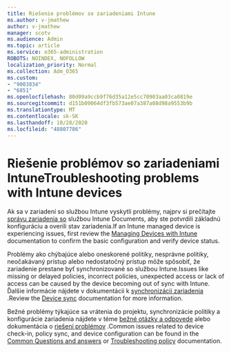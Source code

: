 ```yaml
---
title: Riešenie problémov so zariadeniami Intune
ms.author: v-jmathew
author: v-jmathew
manager: scotv
ms.audience: Admin
ms.topic: article
ms.service: o365-administration
ROBOTS: NOINDEX, NOFOLLOW
localization_priority: Normal
ms.collection: Adm_O365
ms.custom:
- "9003834"
- "6851"
ms.openlocfilehash: 80d09a9ccb9f76d35a12e5cc70903aa03ca0819e
ms.sourcegitcommit: d151b09064df3fb573ae07a387a08d98a9553b9b
ms.translationtype: MT
ms.contentlocale: sk-SK
ms.lasthandoff: 10/28/2020
ms.locfileid: "48807786"
---
```

# <a name="troubleshooting-problems-with-intune-devices"></a><span data-ttu-id="4d7e3-102">Riešenie problémov so zariadeniami Intune</span><span class="sxs-lookup"><span data-stu-id="4d7e3-102">Troubleshooting problems with Intune devices</span></span>

<span data-ttu-id="4d7e3-103">Ak sa v zariadení so službou Intune vyskytli problémy, najprv si prečítajte [správu zariadenia so](https://docs.microsoft.com/mem/intune/protect/endpoint-security-manage-devices) službou Intune Documents, aby ste potvrdili základnú konfiguráciu a overili stav zariadenia.</span><span class="sxs-lookup"><span data-stu-id="4d7e3-103">If an Intune managed device is experiencing issues, first review the [Managing Devices with Intune](https://docs.microsoft.com/mem/intune/protect/endpoint-security-manage-devices) documentation to confirm the basic configuration and verify device status.</span></span>

<span data-ttu-id="4d7e3-104">Problémy ako chýbajúce alebo oneskorené politiky, nesprávne politiky, neočakávaný prístup alebo nedostatočný prístup môže spôsobiť, že zariadenie prestane byť synchronizované so službou Intune.</span><span class="sxs-lookup"><span data-stu-id="4d7e3-104">Issues like missing or delayed policies, incorrect policies, unexpected access or lack of access can be caused by the device becoming out of sync with Intune.</span></span> <span data-ttu-id="4d7e3-105">Ďalšie informácie nájdete v dokumentácii k [synchronizácii zariadenia](https://docs.microsoft.com/mem/intune/remote-actions/device-sync) .</span><span class="sxs-lookup"><span data-stu-id="4d7e3-105">Review the [Device sync](https://docs.microsoft.com/mem/intune/remote-actions/device-sync) documentation for more information.</span></span>

<span data-ttu-id="4d7e3-106">Bežné problémy týkajúce sa vrátenia do projektu, synchronizácie politiky a konfigurácie zariadenia nájdete v téme [bežné otázky a odpovede](https://docs.microsoft.com/mem/intune/configuration/device-profile-troubleshoot) alebo dokumentácia o [riešení problémov](https://docs.microsoft.com/mem/intune/configuration/troubleshoot-policies-in-microsoft-intune) .</span><span class="sxs-lookup"><span data-stu-id="4d7e3-106">Common issues related to device check-in, policy sync, and device configuration can be found in the [Common Questions and answers](https://docs.microsoft.com/mem/intune/configuration/device-profile-troubleshoot) or [Troubleshooting policy](https://docs.microsoft.com/mem/intune/configuration/troubleshoot-policies-in-microsoft-intune) documentation.</span></span>
